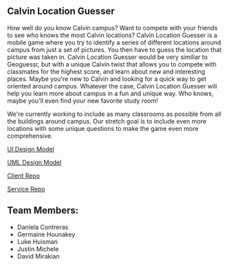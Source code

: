 ## Calvin Location Guesser


How well do you know Calvin campus? Want to compete with your friends to see who knows the most Calvin locations? Calvin Location Guesser is a mobile game where you try to identify a series of different locations around campus from just a set of pictures. You then have to guess the location that picture was taken in. Calvin Location Guesser would be very similiar to Geoguessr, but with a unique Calvin twist that allows you to compete with classmates for the highest score, and learn about new and interesting places. Maybe you're new to Calvin and looking for a quick way to get oriented around campus.  Whatever the case, Calvin Location Guesser will help you learn more about campus in a fun and unique way. Who knows, maybe you'll even find your new favorite study room!

We're currently working to include as many classrooms as possible from all the buildings around campus. Our stretch goal is to include even more locations with some unique questions to make the game even more comprehensive.

[UI Design Model](https://github.com/cs262-TheBTeam/Project/blob/main/UI%20Model.jpg)

[UML Design Model](https://github.com/cs262-TheBTeam/Project/blob/main/DomainModel.png)

[Client Repo](https://github.com/cs262-TheBTeam/Client)

[Service Repo](https://github.com/calvin-cs262-fall2022-teamG/Service0)

## Team Members: 

- Daniela Contreras
- Germaine Hounakey
- Luke Huisman
- Justin Michele
- David Mirakian
